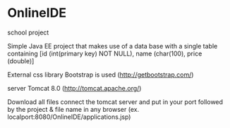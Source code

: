 # OnlineIDE
school project

Simple Java EE project that makes use of a data base with a single table containing 
[id (int(primary key) NOT NULL), name (char(100), price (double)]

External css library Bootstrap is used (http://getbootstrap.com/)

server Tomcat 8.0 (http://tomcat.apache.org/)

Download all files connect the tomcat server and put in your port followed by the project & file name in any browser 
(ex. localport:8080/OnlineIDE/applications.jsp)
